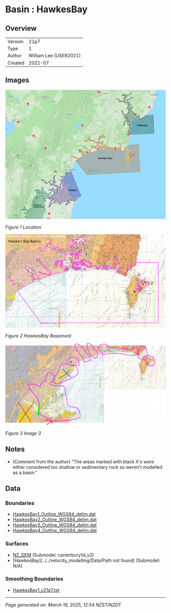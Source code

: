 # Basin : HawkesBay

## Overview
|         |                     |
|---------|---------------------|
| Version | 21p7           |
| Type    | 1        |
| Author  | William Lee (USER2021)            |
| Created | 2021-07           |


## Images
![](../images/basins/NI_mideast.png)

*Figure 1 Location*

![](../images/basins/hawkes_bay_outline.png)

*Figure 2 HawkesBay Basement*

![](../images/basins/hawkes_bay_outline_edited.png)

*Figure 3 Image 3*


## Notes
- (Comment from the author) "The areas marked with black X's were either considered too shallow or sedimentary rock so weren't modelled as a basin."

## Data
### Boundaries
- [HawkesBay1_Outline_WGS84_delim.dat](../../velocity_modelling/Data/Basins/Napier_Hawkes_Bay/v21p7/HawkesBay1_Outline_WGS84_delim.dat)
- [HawkesBay2_Outline_WGS84_delim.dat](../../velocity_modelling/Data/Basins/Napier_Hawkes_Bay/v21p7/HawkesBay2_Outline_WGS84_delim.dat)
- [HawkesBay3_Outline_WGS84_delim.dat](../../velocity_modelling/Data/Basins/Napier_Hawkes_Bay/v21p7/HawkesBay3_Outline_WGS84_delim.dat)
- [HawkesBay4_Outline_WGS84_delim.dat](../../velocity_modelling/Data/Basins/Napier_Hawkes_Bay/v21p7/HawkesBay4_Outline_WGS84_delim.dat)

### Surfaces
- [NZ_DEM](../../velocity_modelling/Data/DEM/NZ_DEM_HD.in) (Submodel: canterbury1d_v2)
- [HawkesBay](../../velocity_modelling/Data/Path not found) (Submodel: N/A)

### Smoothing Boundaries
- [HawkesBay1_v21p7.txt](../../velocity_modelling/Data/Boundaries/Smoothing/HawkesBay1_v21p7.txt)

---
*Page generated on: March 19, 2025, 12:54 NZST/NZDT*
